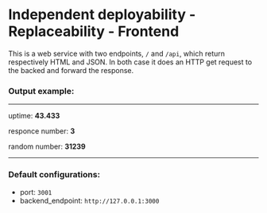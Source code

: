 # Independent deployability - Replaceability - Frontend
This is a web service with two endpoints, `/` and `/api`, which return respectively HTML and JSON. In both case it does an HTTP get request to the backed and forward the response.

### Output example:

------
uptime: **43.433**

responce number: **3**

random number: **31239**

-----


### Default configurations:
- port: `3001`
- backend_endpoint: `http://127.0.0.1:3000`
